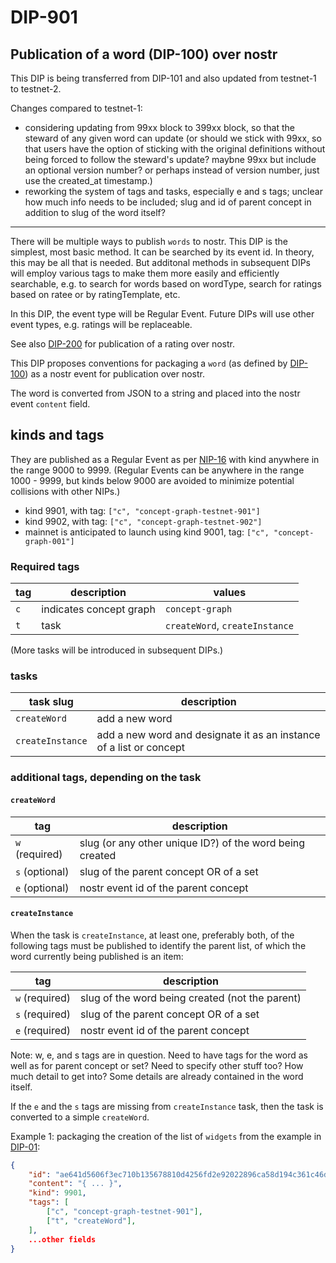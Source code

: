 DIP-901
=====
Publication of a word (DIP-100) over nostr
------------------------------

This DIP is being transferred from DIP-101 and also updated from testnet-1 to testnet-2.

Changes compared to testnet-1:
- considering updating from 99xx block to 399xx block, so that the steward of any given word can update (or should we stick with 99xx, so that users have the option of sticking with the original definitions without being forced to follow the steward's update? maybne 99xx but include an optional version number? or perhaps instead of version number, just use the created_at timestamp.)
- reworking the system of tags and tasks, especially e and s tags; unclear how much info needs to be included; slug and id of parent concept in addition to slug of the word itself?

-----------------

There will be multiple ways to publish `words` to nostr. This DIP is the simplest, most basic method. It can be searched by its event id. In theory, this may be all that is needed. But additonal methods in subsequent DIPs will employ various tags to make them more easily and efficiently searchable, e.g. to search for words based on wordType, search for ratings based on ratee or by ratingTemplate, etc. 

In this DIP, the event type will be Regular Event. Future DIPs will use other event types, e.g. ratings will be replaceable.

See also [DIP-200](../grapevine/200.md) for publication of a rating over nostr.

This DIP proposes conventions for packaging a `word` (as defined by [DIP-100](100.md)) as a nostr event for publication over nostr.

The word is converted from JSON to a string and placed into the nostr event `content` field.

## kinds and tags

They are published as a Regular Event as per [NIP-16](https://github.com/nostr-protocol/nips/blob/master/16.md) with kind anywhere in the range 9000 to 9999. (Regular Events can be anywhere in the range 1000 - 9999, but kinds below 9000 are avoided to minimize potential collisions with other NIPs.)

- kind 9901, with tag: `["c", "concept-graph-testnet-901"]`
- kind 9902, with tag: `["c", "concept-graph-testnet-902"]`
- mainnet is anticipated to launch using kind 9001, tag: `["c", "concept-graph-001"]`

### Required tags

| tag            | description                      | values |
| ---------------- | -------------------------------- | -------|
| `c`              | indicates concept graph          | `concept-graph` |
| `t`              |  task | `createWord`, `createInstance` |

(More tasks will be introduced in subsequent DIPs.)

### tasks

| task slug            | description                      |
| ---------------- | -------------------------------- |
| `createWord` | add a new word |
| `createInstance` | add a new word and designate it as an instance of a list or concept |

### additional tags, depending on the task

#### `createWord`

| tag            | description                      |
| ---------------- | -------------------------------- |
| `w` (required)             | slug (or any other unique ID?) of the word being created |
| `s` (optional)              | slug of the parent concept OR of a set  |
| `e` (optional)             |  nostr event id of the parent concept |

#### `createInstance`

When the task is `createInstance`, at least one, preferably both, of the following tags must be published to identify the parent list, of which the word currently being published is an item:

| tag            | description                      |
| ---------------- | -------------------------------- |
| `w` (required)             | slug of the word being created (not the parent) |
| `s` (required)              | slug of the parent concept OR of a set  |
| `e` (required)             |  nostr event id of the parent concept |

Note: w, e, and s tags are in question. Need to have tags for the word as well as for parent concept or set? Need to specify other stuff too? How much detail to get into? Some details are already contained in the word itself. 

If the `e` and the `s` tags are missing from `createInstance` task, then the task is converted to a simple `createWord`.

Example 1: packaging the creation of the list of `widgets` from the example in [DIP-01](../01.md):

```json
{
    "id": "ae641d5606f3ec710b135678810d4256fd2e92022896ca58d194c361c46d81f9",
    "content": "{ ... }",
    "kind": 9901,
    "tags": [
        ["c", "concept-graph-testnet-901"],
        ["t", "createWord"],
    ],
    ...other fields
}
```
